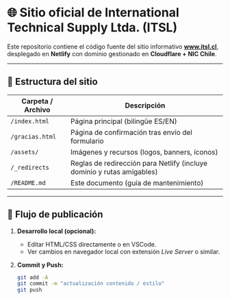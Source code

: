 # 🌐 Sitio oficial de International Technical Supply Ltda. (ITSL)

Este repositorio contiene el código fuente del sitio informativo **www.itsl.cl**, desplegado en **Netlify** con dominio gestionado en **Cloudflare + NIC Chile**.

---

## 🧩 Estructura del sitio

| Carpeta / Archivo | Descripción |
|--------------------|-------------|
| `/index.html` | Página principal (bilingüe ES/EN) |
| `/gracias.html` | Página de confirmación tras envío del formulario |
| `/assets/` | Imágenes y recursos (logos, banners, íconos) |
| `/_redirects` | Reglas de redirección para Netlify (incluye dominio y rutas amigables) |
| `/README.md` | Este documento (guía de mantenimiento) |

---

## 🚀 Flujo de publicación

1. **Desarrollo local (opcional):**
   - Editar HTML/CSS directamente o en VSCode.
   - Ver cambios en navegador local con extensión *Live Server* o similar.

2. **Commit y Push:**
   ```bash
   git add -A
   git commit -m "actualización contenido / estilo"
   git push
